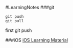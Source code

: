 #LearningNotes
###git
```
git push
git pull
```
first 
git push

###iOS
[iOS Learning Material](https://github.com/Aufree/trip-to-iOS)
